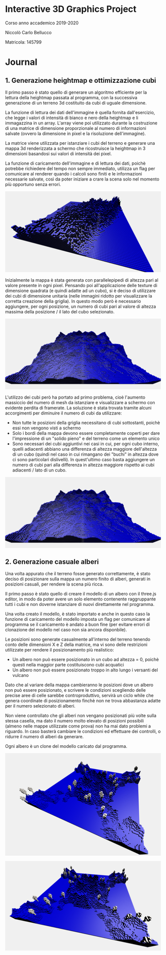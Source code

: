 # Interactive 3D Graphics Project 

Corso anno accademico 2019-2020

Niccolò Carlo Bellucco

Matricola: 145799

# Journal

## 1. Generazione heightmap e ottimizzazione cubi

Il primo passo è stato quello di generare un algoritmo efficiente per la lettura della heightmap passata al programma, con la successiva generazione di un terreno 3d costituito da cubi di uguale dimensione.

La funzione di lettura dei dati dell'immagine è quella fornita dall'esercizio, che legge i valori di intensità di bianco e nero della heightmap e li immagazzina in un array. L'array viene poi utilizzato durante la costruzione di una matrice di dimensione proporzionale al numero di informazioni salvate (ovvero la dimensione in pixel e la risoluzione dell'immagine).

La matrice viene utilizzata per istanziare i cubi del terreno e generare una mappa 3d renderizzata a schermo che ricostruisce la heightmap in 3 dimensioni basandosi sui valori di intensità dei pixel.

La funzione di caricamento dell'immagine e di lettura dei dati, poichè potrebbe richiedere del tempo non sempre immediato, utilizza un flag per comunicare al renderer quando i calcoli sono finiti e le informazioni necessarie salvate, così da poter iniziare a crare la scena solo nel momento più opportuno senza errori.

![mappa1](images/mappa1.png)

Inizialmente la mappa è stata generata con parallelepipedi di altezza pari al valore presente in ogni pixel. Pensando poi all'applicazione delle texture di dimensione quadrata (e quindi adatte ad un cubo), si è deciso di utilizzare dei cubi di dimensione unitaria (nelle immagini ridotto per visualizzare la corretta creazione della griglia). In questo modo però è necessario aggiungere, per ogni posizione, un numero di cubi pari al valore di altezza massima della posizione / il lato del cubo selezionato.

![mappa1](images/mappa2.png)

L'utilizzo dei cubi però ha portato ad primo problema, cioè l'aumento massiccio del numero di mesh da istanziare e visualizzare a schermo con evidente perdita di framerate. La soluzione è stata trovata tramite alcuni accorgimenti per diminuire il numero di cubi da utilizzare:
- Non tutte le posizioni della griglia necessitano di cubi sottostanti, poichè essi non vengono visti a schermo
- Solo i bordi della mappa devono essere completamente coperti per dare l'impressione di un "solido pieno" e del terreno come un elemento unico
- Sono necessari dei cubi aggiuntivi nei casi in cui, per ogni cubo interno, quelli adiacenti abbiano una differenza di altezza maggiore dell'altezza di un cubo (quindi nel caso in cui rimangano dei "buchi" in altezza dove ci sono particolari dislivelli). In quest'ultimo caso basta aggiungere un numero di cubi pari alla differenza in altezza maggiore rispetto ai cubi adiacenti / lato di un cubo.

![mappa1](images/mappa2.png)

## 2. Generazione casuale alberi


Una volta appurato che il terreno fosse generato correttamente, è stato deciso di posizionare sulla mappa un numero finito di alberi, generati in posizioni casuali, per rendere la scena più ricca.

Il primo passo è stato quello di creare il modello di un albero con il three.js editor, in modo da poter avere un solo elemento contenente raggruppante tutti i cubi e non doverne istanziare di nuovi direttamente nel programma.

Una volta creato il modello, è stato importato e anche in questo caso la funzione di caricamento del modello imposta un flag per comunicare al programma se il caricamento è andato a buon fine (per evitare errori di clonazione del modello nel caso non sia ancora disponbile).

Le posizioni sono generate casualmente all'interno del terreno tenendo conto delle dimensioni X e Z della matrice, ma vi sono delle restrizioni utilizzate per rendere il posizionamento più realistico:
- Un albero non può essere posizionato in un cubo ad altezza = 0, poichè questi nella maggior parte costituiscono cubi acquatici
- Un albero non può essere posizionato troppo in alto lungo i versanti del vulcano

Dato che al variare della mappa cambieranno le posizioni dove un albero non può essere posizionato, e scrivere le condizioni scegliendo delle precise aree di celle sarebbe controproduttivo, servirà un ciclo while che genera coordinate di posizionamento finchè non ne trova abbastanza adatte per il numero selezionato di alberi.

Non viene controllato che gli alberi non vengano posizionati più volte sulla stessa casella, ma dato il numero molto elevato di posizioni possibili (almeno nelle mappe utilizzate come prova) non ha mai dato problemi a riguardo. In caso basterà cambiare le condizioni ed effettuare dei controlli, o ridurre il numero di alberi da generare.

Ogni albero è un clone del modello caricato dal programma.

![alberi1](images/alberi1.png)

![alberi2](images/alberi2.png)


